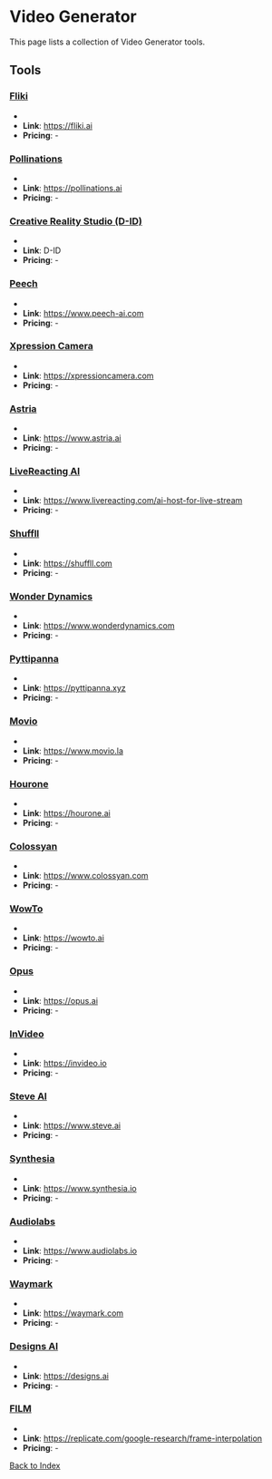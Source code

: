 # Video Generator

This page lists a collection of Video Generator tools.

## Tools

### [Fliki](https://fliki.ai)
-
- **Link**: https://fliki.ai
- **Pricing**: -

### [Pollinations](https://pollinations.ai)
-
- **Link**: https://pollinations.ai
- **Pricing**: -

### [Creative Reality Studio (D-ID)](D-ID)
-
- **Link**: D-ID
- **Pricing**: -

### [Peech](https://www.peech-ai.com)
-
- **Link**: https://www.peech-ai.com
- **Pricing**: -

### [Xpression Camera](https://xpressioncamera.com)
-
- **Link**: https://xpressioncamera.com
- **Pricing**: -

### [Astria](https://www.astria.ai)
-
- **Link**: https://www.astria.ai
- **Pricing**: -

### [LiveReacting AI](https://www.livereacting.com/ai-host-for-live-stream)
-
- **Link**: https://www.livereacting.com/ai-host-for-live-stream
- **Pricing**: -

### [Shuffll](https://shuffll.com)
-
- **Link**: https://shuffll.com
- **Pricing**: -

### [Wonder Dynamics](https://www.wonderdynamics.com)
-
- **Link**: https://www.wonderdynamics.com
- **Pricing**: -

### [Pyttipanna](https://pyttipanna.xyz)
-
- **Link**: https://pyttipanna.xyz
- **Pricing**: -

### [Movio](https://www.movio.la)
-
- **Link**: https://www.movio.la
- **Pricing**: -

### [Hourone](https://hourone.ai)
-
- **Link**: https://hourone.ai
- **Pricing**: -

### [Colossyan](https://www.colossyan.com)
-
- **Link**: https://www.colossyan.com
- **Pricing**: -

### [WowTo](https://wowto.ai)
-
- **Link**: https://wowto.ai
- **Pricing**: -

### [Opus](https://opus.ai)
-
- **Link**: https://opus.ai
- **Pricing**: -

### [InVideo](https://invideo.io)
-
- **Link**: https://invideo.io
- **Pricing**: -

### [Steve AI](https://www.steve.ai)
-
- **Link**: https://www.steve.ai
- **Pricing**: -

### [Synthesia](https://www.synthesia.io)
-
- **Link**: https://www.synthesia.io
- **Pricing**: -

### [Audiolabs](https://www.audiolabs.io)
-
- **Link**: https://www.audiolabs.io
- **Pricing**: -

### [Waymark](https://waymark.com)
-
- **Link**: https://waymark.com
- **Pricing**: -

### [Designs AI](https://designs.ai)
-
- **Link**: https://designs.ai
- **Pricing**: -

### [FILM](https://replicate.com/google-research/frame-interpolation)
-
- **Link**: https://replicate.com/google-research/frame-interpolation
- **Pricing**: -


[Back to Index](../README.MD)
